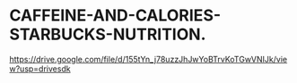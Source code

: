 # CAFFEINE-AND-CALORIES-STARBUCKS-NUTRITION.
https://drive.google.com/file/d/155tYn_j78uzzJhJwYoBTrvKoTGwVNIJk/view?usp=drivesdk
